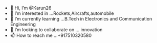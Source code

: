 - 👋 Hi, I’m @Karun26
- 👀 I’m interested in ...Rockets,Aircrafts,automobile
- 🌱 I’m currently learning ...B.Tech in Electronics and Communication Engineering
- 💞️ I’m looking to collaborate on ... innovation 
- 📫 How to reach me ...+917510320580

<!---
Karun26/Karun26 is a ✨ special ✨ repository because its `README.md` (this file) appears on your GitHub profile.
You can click the Preview link to take a look at your changes.
--->
